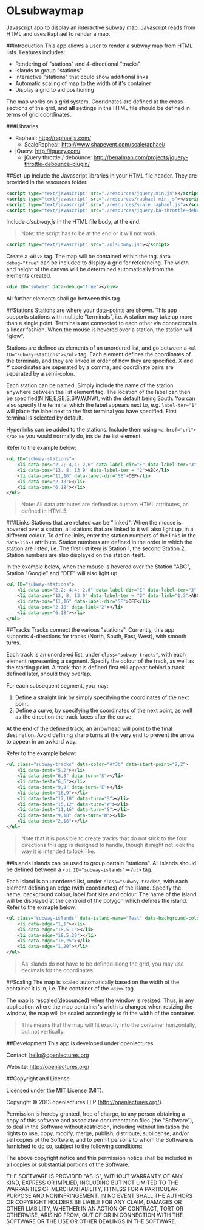 OLsubwaymap
===========

Javascript app to display an interactive subway map. Javascript reads from HTML and uses Raphael to render a map.

##Introduction
This app allows a user to render a subway map from HTML lists.
Features includes:
* Rendering of "stations" and 4-directional "tracks"
* Islands to group "stations"
* Interactive "stations" that could show additional links
* Automatic scaling of map to the width of it's container
* Display a grid to aid positioning

The map works on a grid system. Cooridnates are defined at the cross-sections of the grid, and __all__ settings in the HTML file should be defined in terms of grid coordinates.

###Libraries
* Rapheal: http://raphaeljs.com/ 
    * ScaleRapheal: http://www.shapevent.com/scaleraphael/
* jQuery: http://jquery.com/
    * jQuery throttle / debounce: http://benalman.com/projects/jquery-throttle-debounce-plugin/

##Set-up
Include the Javascript libraries in your HTML file header. They are provided in the resources folder.
```xml
<script type="text/javascript" src="./resources/jquery.min.js"></script>
<script type="text/javascript" src="./resources/raphael-min.js"></script>
<script type="text/javascript" src="./resources/scale.raphael.js"></script>
<script type="text/javascript" src="./resources/jquery.ba-throttle-debounce.min.js"></script>
```
Include *olsubway.js* in the HTML file body, at the end.
>Note: the script has to be at the end or it will not work.

```xml
<script type="text/javascript" src="./olsubway.js"></script>
```
Create a `<div>` tag. The map will be contained within the tag. `data-debug="true"` can be included to display a grid for referencing. The width and height of the canvas will be determined automatically from the elements created.
```xml
<div ID="subway" data-debug="true"></div>
```
All further elements shall go between this tag.

##Stations
Stations are where your data-points are shown. This app supports stations with multiple "terminals", i.e. A station may take up more than a single point. Terminals are connected to each other via connectors in a linear fashion. When the mouse is hovered over a station, the station will "glow".

Stations are defined as elements of an unordered list, and go between a `<ul ID="subway-stations"></ul>` tag. Each element defines the coordinates of the terminals, and they are linked in order of how they are specified. X and Y coordinates are seperated by a comma, and coordinate pairs are seperated by a semi-colon. 

Each station can be named. Simply include the name of the station anywhere between the list element tag. The location of the label can then be specified(N,NE,E,SE,S,SW,W,NW), with the default being South. You can also specify the terminal which the label appears next to, e.g. `label-ter="1"` will place the label next to the first terminal you have specified. First terminal is selected by default.

Hyperlinks can be added to the stations. Include them using `<a href="url"></a>` as you would normally do, inside the list element. 

Refer to the example below:
```xml
<ul ID="subway-stations">
	<li data-pos="2,2; 4,4; 2,6" data-label-dir="E" data-label-ter="3" ><a href="http://www.google.com/">Google</a></li>
	<li data-pos="13, 8; 13,9" data-label-ter = "2">ABC</li>
	<li data-pos="11,16" data-label-dir="SE">DEF</li>
	<li data-pos="2,18"></li>
	<li data-pos="6,18"></li>
</ul>
```
>Note: All data attributes are defined as custom HTML attributes, as defined in HTML5.

###Links
Stations that are related can be "linked". When the mouse is hovered over a station, all stations that are linked to it will also light up, in a different colour. To define links, enter the station numbers of the links in the `data-links` attribute. Station numbers are defined in the order in which the station are listed, i.e. The first list item is Station 1, the second Station 2. Station numbers are also displayed on the station itself.

In the example below, when the mouse is hovered over the Station "ABC", Station "Google" and "DEF" will also light up.
```xml
<ul ID="subway-stations">
	<li data-pos="2,2; 4,4; 2,6" data-label-dir="E" data-label-ter="3" data-link="2,3,5,22" ><a href="http://www.google.com/">Google</a></li>
	<li data-pos="13, 8; 13,9" data-label-ter = "2" data-link="1,3">ABC</li>
	<li data-pos="11,16" data-label-dir="SE">DEF</li>
	<li data-pos="2,18" data-link="2"></li>
	<li data-pos="6,18"></li>
</ul>
```

##Tracks
Tracks connect the various "stations". Currently, this app supports 4-directions for tracks (North, South, East, West), with smooth turns. 

Each track is an unordered list, under `class="subway-tracks"`, with each element representing a segment. Specify the colour of the track, as well as the starting point. A track that is defined first will appear behind a track defined later, should they overlap.

For each subsequent segment, you may:

1. Define a straight link by simply specifying the coordinates of the next point.
2. Define a curve, by specifying the coordinates of the next point, as well as the direction the track faces after the curve.

At the end of the defined track, an arrowhead will point to the final destination. Avoid defining sharp turns at the very end to prevent the arrow to appear in an awkard way.

Refer to the example below:
```xml
<ul class="subway-tracks" data-color="#f3b" data-start-point="2,2">
    <li data-dest="5,2"></li>
    <li data-dest="6,3" data-turn="S"></li>
    <li data-dest="6,6"></li>
    <li data-dest="9,9" data-turn="E"></li>
    <li data-dest="16,9"></li>
    <li data-dest="17,10" data-turn="S"></li>
    <li data-dest="15,12" data-turn="W"></li>
    <li data-dest="11,16" data-turn="S"></li>
    <li data-dest="9,18" data-turn="W"></li>
    <li data-dest="2,18"></li>
</ul>
```
> Note that it is possible to create tracks that do not stick to the four directions this app is designed to handle, though it might not look the way it is intended to look like.

##Islands
Islands can be used to group certain "stations". All islands should be defined between a `<ul ID="subway-islands"></ul>` tag.

Each island is an unordered list, under `class="subway-tracks"`, with each element defining an edge (with coordinates) of the island. Specify the name, background colour, label font size and colour. The name of the island will be displayed at the centroid of the polygon which defines the island. Refer to the exmaple below.
```xml
<ul class="subway-islands" data-island-name="Test" data-background-color="#ddd" data-font-size="50px" data-font-color="#fff">
    <li data-edge="1,1"></li>
    <li data-edge="18.5,1"></li>
    <li data-edge="18.5,20"></li>
    <li data-edge="10,25"></li>
    <li data-edge="1,20"></li>
</ul>
```
> As islands do not have to be defined along the grid, you may use decimals for the coordinates.

##Scaling
The map is scaled automatically based on the width of the container it is in, i.e. The container of the `<div>` tag.

The map is rescaled(debounced) when the window is resized. Thus, in any application where the map container's width is changed when resizing the window, the map will be scaled accordingly to fit the width of the container.
>This means that the map will fit exactly into the container horizontally, but not vertically.

##Development
This app is developed under openlectures.

Contact: hello@openlectures.org

Website: http://openlectures.org/

##Copyright and License

Licensed under the MIT License (MIT).

Copyright © 2013 openlectures LLP (http://openlectures.org/).

Permission is hereby granted, free of charge, to any person obtaining a copy of this software and associated documentation files (the "Software"), to deal in the Software without restriction, including without limitation the rights to use, copy, modify, merge, publish, distribute, sublicense, and/or sell copies of the Software, and to permit persons to whom the Software is furnished to do so, subject to the following conditions:

The above copyright notice and this permission notice shall be included in all copies or substantial portions of the Software.

THE SOFTWARE IS PROVIDED "AS IS", WITHOUT WARRANTY OF ANY KIND, EXPRESS OR IMPLIED, INCLUDING BUT NOT LIMITED TO THE WARRANTIES OF MERCHANTABILITY, FITNESS FOR A PARTICULAR PURPOSE AND NONINFRINGEMENT. IN NO EVENT SHALL THE AUTHORS OR COPYRIGHT HOLDERS BE LIABLE FOR ANY CLAIM, DAMAGES OR OTHER LIABILITY, WHETHER IN AN ACTION OF CONTRACT, TORT OR OTHERWISE, ARISING FROM, OUT OF OR IN CONNECTION WITH THE SOFTWARE OR THE USE OR OTHER DEALINGS IN THE SOFTWARE.

